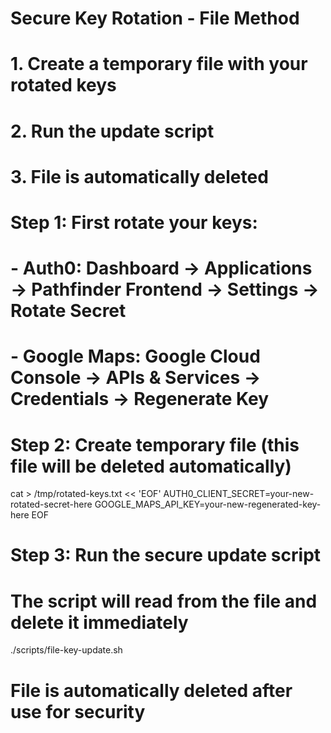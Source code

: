 # Secure Key Rotation - File Method
# 1. Create a temporary file with your rotated keys
# 2. Run the update script
# 3. File is automatically deleted

# Step 1: First rotate your keys:
# - Auth0: Dashboard → Applications → Pathfinder Frontend → Settings → Rotate Secret  
# - Google Maps: Google Cloud Console → APIs & Services → Credentials → Regenerate Key

# Step 2: Create temporary file (this file will be deleted automatically)
cat > /tmp/rotated-keys.txt << 'EOF'
AUTH0_CLIENT_SECRET=your-new-rotated-secret-here
GOOGLE_MAPS_API_KEY=your-new-regenerated-key-here
EOF

# Step 3: Run the secure update script
# The script will read from the file and delete it immediately
./scripts/file-key-update.sh

# File is automatically deleted after use for security
